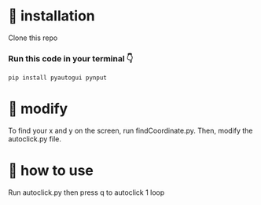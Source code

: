 # 📝 installation
Clone this repo

### Run this code in your terminal 👇
```
pip install pyautogui pynput
```
# 🔧 modify
To find your x and y on the screen, run findCoordinate.py. Then, modify the autoclick.py file.
# 🧐 how to use 
Run autoclick.py then press q to autoclick 1 loop
